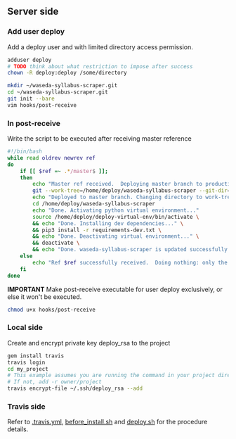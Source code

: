 ## Server side

### Add user deploy

Add a deploy user and with limited directory access permission.

```bash
adduser deploy
# TODO think about what restriction to impose after success
chown -R deploy:deploy /some/directory
```

```bash
mkdir ~/waseda-syllabus-scraper.git
cd ~/waseda-syllabus-scraper.git
git init --bare
vim hooks/post-receive
```
### In post-receive

Write the script to be executed after receiving master reference

```bash
#!/bin/bash
while read oldrev newrev ref
do
    if [[ $ref =~ .*/master$ ]];
    then
        echo "Master ref received.  Deploying master branch to production..."
        git --work-tree=/home/deploy/waseda-syllabus-scraper --git-dir=/home/deploy/waseda-syllabus-scraper.git checkout -f
        echo "Deployed to master branch. Changing directory to work-tree"
        cd /home/deploy/waseda-syllabus-scraper
        echo "Done. Activating python virtual environment..."
        source /home/deploy/deploy-virtual-env/bin/activate \
        && echo "Done. Installing dev dependencies..." \
        && pip3 install -r requirements-dev.txt \
        && echo "Done. Deactivating virtual environment..." \
        && deactivate \
        && echo "Done. waseda-syllabus-scraper is updated successfully."
    else
        echo "Ref $ref successfully received.  Doing nothing: only the master branch may be deployed on this server."
    fi
done
```

**IMPORTANT** Make post-receive executable for user deploy exclusively, or else it won't be executed.

```bash
chmod u+x hooks/post-receive
```

### Local side

Create and encrypt private key deploy_rsa to the project

```bash
gem install travis
travis login
cd my_project
# This example assumes you are running the command in your project directory. 
# If not, add -r owner/project
travis encrypt-file ~/.ssh/deploy_rsa --add
```

### Travis side

Refer to 
[.travis.yml](../.travis.yml), 
[before_install.sh](../travis/before_install.sh) and
[deploy.sh](../travis/deploy.sh) 
for the procedure details.
